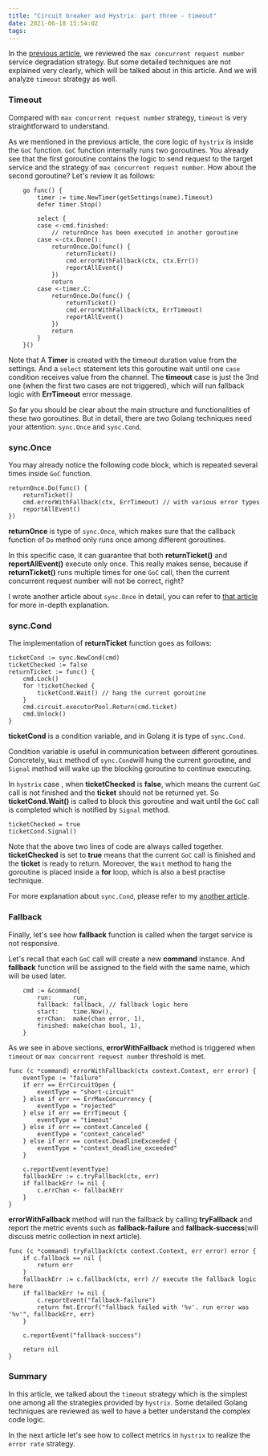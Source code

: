 ```yaml
---
title: "Circuit breaker and Hystrix: part three - timeout"
date: 2021-06-18 15:54:02
tags:
---
```


In the [previous article](https://baoqger.github.io/2021/05/30/hystrix-circuit-breaker-part2/), we reviewed the `max concurrent request number` service degradation strategy. But some detailed techniques are not explained very clearly, which will be talked about in this article. And we will analyze `timeout` strategy as well.

### Timeout

Compared with `max concurrent request number` strategy, `timeout` is very straightforward to understand. 

As we mentioned in the previous article, the core logic of `hystrix` is inside the `GoC` function. `GoC` function internally runs two goroutines. You already see that the first goroutine contains the logic to send request to the target service and the strategy of `max concurrent request number`. How about the second goroutine? Let's review it as follows:

```golang
	go func() {
		timer := time.NewTimer(getSettings(name).Timeout)
		defer timer.Stop()

		select {
		case <-cmd.finished:
			// returnOnce has been executed in another goroutine
		case <-ctx.Done():
			returnOnce.Do(func() {
				returnTicket()
				cmd.errorWithFallback(ctx, ctx.Err())
				reportAllEvent()
			})
			return
		case <-timer.C:
			returnOnce.Do(func() {
				returnTicket()
				cmd.errorWithFallback(ctx, ErrTimeout)
				reportAllEvent()
			})
			return
		}
	}()
```

Note that A **Timer** is created with the timeout duration value from the settings. And a `select` statement lets this goroutine wait until one `case` condition receives value from the channel. The **timeout** case is just the 3nd one (when the first two cases are not triggered), which will run fallback logic with **ErrTimeout** error message. 

So far you should be clear about the main structure and functionalities of these two goroutines. But in detail, there are two Golang techniques need your attention: `sync.Once` and `sync.Cond`.  

### sync.Once

You may already notice the following code block, which is repeated several times inside `GoC` function. 

```golang
returnOnce.Do(func() {
	returnTicket()
	cmd.errorWithFallback(ctx, ErrTimeout) // with various error types 
	reportAllEvent()
})
```

**returnOnce** is type of `sync.Once`, which makes sure that the callback function of `Do` method only runs once among different goroutines. 

In this specific case, it can guarantee that both **returnTicket()** and **reportAllEvent()** execute only once. This really makes sense, because if **returnTicket()** runs multiple times for one `GoC` call, then the current concurrent request number will not be correct, right? 

I wrote another article about `sync.Once` in detail, you can refer to [that article](https://baoqger.github.io/2021/05/11/golang-sync-once/) for more in-depth explanation. 

### sync.Cond

The implementation of **returnTicket** function goes as follows:

```golang
ticketCond := sync.NewCond(cmd)
ticketChecked := false
returnTicket := func() {
	cmd.Lock()
	for !ticketChecked {
		ticketCond.Wait() // hang the current goroutine
	}
	cmd.circuit.executorPool.Return(cmd.ticket)
	cmd.Unlock()
}
```
**ticketCond** is a condition variable, and in Golang it is type of `sync.Cond`. 

Condition variable is useful in communication between different goroutines. Concretely, `Wait` method of `sync.Cond`will hung the current goroutine, and `Signal` method will wake up the blocking goroutine to continue executing. 

In `hystrix` case , when **ticketChecked** is **false**, which means the current `GoC` call is not finished and the **ticket** should not be returned yet. So **ticketCond.Wait()** is called to block this goroutine and wait until the `GoC` call is completed which is notified by `Signal` method. 

```golang
ticketChecked = true
ticketCond.Signal()
```

Note that the above two lines of code are always called together. **ticketChecked** is set to **true** means that the current `GoC` call is finished and the **ticket** is ready to return. Moreover, the `Wait` method to hang the goroutine is placed inside a **for** loop, which is also a best practise technique. 

For more explanation about `sync.Cond`, please refer to my [another article](https://baoqger.github.io/2021/05/14/golang-sync-cond/).

### Fallback 

Finally, let's see how **fallback** function is called when the target service is not responsive. 

Let's recall that each `GoC` call will create a new **command** instance. And **fallback** function will be assigned to the field with the same name, which will be used later. 

```golang
	cmd := &command{
		run:      run,
		fallback: fallback, // fallback logic here
		start:    time.Now(),
		errChan:  make(chan error, 1),
		finished: make(chan bool, 1),
	}
```

As we see in above sections, **errorWithFallback** method is triggered when `timeout` or `max concurrent request number` threshold is met.   

```golang
func (c *command) errorWithFallback(ctx context.Context, err error) {
	eventType := "failure"
	if err == ErrCircuitOpen {
		eventType = "short-circuit"
	} else if err == ErrMaxConcurrency {
		eventType = "rejected"
	} else if err == ErrTimeout {
		eventType = "timeout"
	} else if err == context.Canceled {
		eventType = "context_canceled"
	} else if err == context.DeadlineExceeded {
		eventType = "context_deadline_exceeded"
	}

	c.reportEvent(eventType)
	fallbackErr := c.tryFallback(ctx, err)
	if fallbackErr != nil {
		c.errChan <- fallbackErr
	}
}
```
**errorWithFallback** method will run the fallback by calling **tryFallback** and report the metric events such as **fallback-failure** and **fallback-success**(will discuss metric collection in next article).

```golang
func (c *command) tryFallback(ctx context.Context, err error) error {
	if c.fallback == nil {
		return err
	}
	fallbackErr := c.fallback(ctx, err) // execute the fallback logic here
	if fallbackErr != nil {
		c.reportEvent("fallback-failure")
		return fmt.Errorf("fallback failed with '%v'. run error was '%v'", fallbackErr, err)
	}

	c.reportEvent("fallback-success")

	return nil
}
```

### Summary

In this article, we talked about the `timeout` strategy which is the simplest one among all the strategies provided by `hystrix`. Some detailed Golang techniques are reviewed as well to have a better understand the complex code logic. 

In the next article let's see how to collect metrics in `hystrix` to realize the `error rate` strategy. 




